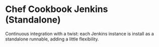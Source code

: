 Chef Cookbook Jenkins (Standalone)
==============================

Continuous integration with a twist: each Jenkins instance is install as a standalone runnable, 
adding a little flexibility.